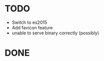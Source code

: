 # TODO

- Switch to es2015
- Add favicon feature
- unable to serve binary correctly (possibly)

# DONE
